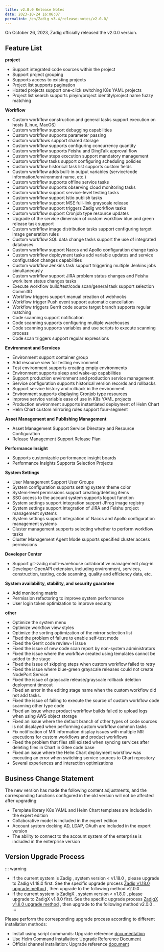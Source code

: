 ```yaml
---
title: v2.0.0 Release Notes
date: 2023-10-24 16:06:07
permalink: /en/Zadig v3.4/release-notes/v2.0.0/
---
```


On October 26, 2023, Zadig officially released the v2.0.0 version.

## Feature List
**project**
- Support integrated code sources within the project
- Support project grouping
- Supports access to existing projects
- Project list supports pagination
- Hosted projects support one-click switching K8s YAML projects
- Project list search supports pinyin/project identity/project name fuzzy matching

**Workflow**
- Custom workflow construction and general tasks support execution on hosts (Linux, MacOS)
- Custom workflow support debugging capabilities
- Custom workflow supports parameter passing
- Custom workflows support shared storage
- Custom workflow supports configuring concurrency quantity
- Custom workflow supports Feishu and DingTalk approval flow
- Custom workflow steps execution support mandatory management
- Custom workflow tasks support configuring scheduling policies
- Custom workflow historical task list supports custom fields
- Custom workflow adds built-in output variables (service/code information/environment name, etc.)
- Custom workflow supports offline service tasks
- Custom workflow supports observing cloud monitoring tasks
- Custom workflow support service-level testing tasks
- Custom workflow support Istio publish tasks
- Custom workflow support MSE full-link grayscale release
- Custom workflow support triggers Zadig workflow tasks
- Custom workflow support Cronjob type resource updates
- Upgrade of the service dimension of custom workflow blue and green release task support
- Custom workflow image distribution tasks support configuring target image generation rules
- Custom workflow SQL data change tasks support the use of integrated databases
- Custom workflow support Nacos and Apollo configuration change tasks
- Custom workflow deployment tasks add variable updates and service configuration changes capabilities
- Custom workflow Jenkins task support triggering multiple Jenkins jobs simultaneously
- Custom workflow support JIRA problem status changes and Feishu work item status changes tasks
- Execute workflow build/test/code scan/general task support selection CommitID
- Workflow triggers support manual creation of webhooks
- Workflow trigger Push event support automatic cancellation
- Workflow triggers Gerrit code source target branch supports regular matching
- Code scanning support notification
- Code scanning supports configuring multiple warehouses
- Code scanning supports variables and use scripts to execute scanning process
- Code scan triggers support regular expressions

**Environment and Services**
- Environment support container group
- Add resource view for testing environment
- Test environment supports creating empty environments
- Environment supports sleep and wake-up capabilities
- Support production environment and production service management
- Service configuration supports historical version records and rollbacks
- Support service history and rollback in the environment
- Environment supports displaying Cronjob type resources
- Improve service variable ease of use in K8s YAML projects
- Production environment supports instantiated deployment of Helm Chart
- Helm Chart custom mirroring rules support four-segment

**Asset Management and Publishing Management**
- Asset Management Support Service Directory and Resource Configuration
- Release Management Support Release Plan

**Performance Insight**
- Supports customizable performance insight boards
- Performance Insights Supports Selection Projects

**System Settings**
- User Management Support User Groups
- System configuration supports setting system theme color
- System-level permissions support creating/deleting items
- SSO access to the account system supports logout function
- System settings support integration support JFrog image registry
- System settings support integration of JIRA and Feishu project management systems
- System settings support integration of Nacos and Apollo configuration management systems
- Cluster management supports selecting whether to perform workflow tasks
- Cluster Management Agent Mode supports specified cluster access permissions

**Developer Center**
- Support git-zadig multi-warehouse collaborative management plug-in
- Developer OpenAPI extension, including environment, services, construction, testing, code scanning, quality and efficiency data, etc.

**System availability, stability, and security guarantee**
- Add monitoring matrix
- Permission refactoring to improve system performance
- User login token optimization to improve security

**other**
- Optimize the system menu
- Optimize workflow view styles
- Optimize the sorting optimization of the mirror selection list
- Fixed the problem of failure to enable self-test mode
- Fixed the Gerrit code review+1 issue
- Fixed the issue of new code scan report by non-system administrators
- Fixed the issue where the workflow created using templates cannot be added to the stage
- Fixed the issue of skipping steps when custom workflow failed to retry
- Fixed the issue where blue-green grayscale releases could not create NodePort Service
- Fixed the issue of grayscale release/grayscale rollback deletion deployment timeout
- Fixed an error in the editing stage name when the custom workflow did not add tasks.
- Fixed the issue of failing to execute the source of custom workflow code scanning other type code
- Fixed an issue where product workflow builds failed to upload logs when using AWS object storage
- Fixed an issue where the default branch of other types of code sources is not displayed when performing custom workflow common tasks
- Fix notification of MR information display issues with multiple MR executions for custom workflows and product workflows
- Fixed the problem that files still existed when syncing services after deleting files in Chart in Gitee code base
- Fixed an issue where the Helm Chart deployment workflow was executing an error when switching service sources to Chart repository
- Several experiences and interaction optimizations


## Business Change Statement

The new version has made the following content adjustments, and the corresponding functions configured in the old version will not be affected after upgrading:
- Template library K8s YAML and Helm Chart templates are included in the expert edition
- Collaborative model is included in the expert edition
- Account system docking AD, LDAP, OAuth are included in the expert version
- The ability to connect to the account system of the enterprise is included in the enterprise version


## Version Upgrade Process
::: warning
- If the current system is Zadig , system version < v1.18.0 , please upgrade to Zadig v1.18.0 first. See the specific upgrade process [Zadig v1.18.0 upgrade method](/Zadig%20v2.2.0/release-notes/v1.18.0/#%E7%89%88%E6%9C%AC%E5%8D%87%E7%BA%A7%E8%BF%87%E7%A8%8B) , then upgrade to the following method v2.0.0 .
- If the current system is ZadigX , system version < v1.8.0 , please upgrade to ZadigX v1.8.0 first. See the specific upgrade process [ZadigX v1.8.0 upgrade method](/0) , then upgrade to the following method v2.0.0 .
:::


Please perform the corresponding upgrade process according to different installation methods:

- Install using script commands: Upgrade reference [documentation](/Zadig%20v2.0.0/install/helm-deploy/#%E5%8D%87%E7%BA%A7)
- Use Helm Command Installation: Upgrade Reference [Document](/Zadig%20v2.0.0/install/helm-deploy/#%E5%8D%87%E7%BA%A7)
- Official channel installation: Upgrade reference [document](/Zadig%20v2.0.0/stable/install/#%E5%8D%87%E7%BA%A7)